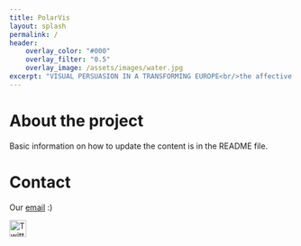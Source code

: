 ```yaml
---
title: PolarVis
layout: splash
permalink: /
header:
    overlay_color: "#000"
    overlay_filter: "0.5"
    overlay_image: /assets/images/water.jpg
excerpt: "VISUAL PERSUASION IN A TRANSFORMING EUROPE<br/>the affective and polarising power of visual content in online political discourse"
---
```


# About the project

Basic information on how to update the content is in the README file.

# Contact

Our <a href="mailto:it-polarvis-info@lists.uu.se">email</a> :)

<a href="https://twitter.com/polarvisproject">
  <img src="https://cdn.jsdelivr.net/npm/simple-icons@v3/icons/twitter.svg" width="30" height="30" alt="Twitter icon">
</a>

